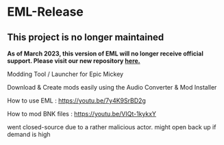 # EML-Release

## This project is no longer maintained
<b>As of March 2023, this version of EML will no longer receive official support. Please visit our new repository [here.](https://github.com/KjubDusJub/Epic-Mickey-Launcher)</b>

Modding Tool / Launcher for Epic Mickey

Download & Create mods easily using the Audio Converter & Mod Installer

How to use EML : https://youtu.be/7y4K9SrBD2g

How to mod BNK files : https://youtu.be/VIQt-1kykxY

went closed-source due to a rather malicious actor.
might open back up if demand is high
